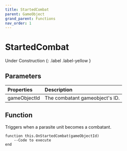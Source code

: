 ```yaml
---
title: StartedCombat
parent: GameObject
grand_parent: Functions
nav_order: 1
---
```


# StartedCombat
Under Construction
{: .label .label-yellow }

## Parameters

|Properties|Description|
|:-|:-|
|gameObjectId|The combatant gameobject's ID.|

## Function

Triggers when a parasite unit becomes a combatant.

```
function this.OnStartedCombat(gameObjectId) 
	--Code to execute
end
```